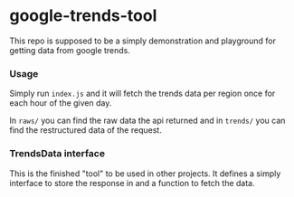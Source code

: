 # google-trends-tool

This repo is supposed to be a simply demonstration and playground for getting data from google trends.

### Usage

Simply run `index.js` and it will fetch the trends data per region once for each hour of the given day.

In `raws/` you can find the raw data the api returned and in `trends/` you can find the restructured data of the request.

### TrendsData interface

This is the finished "tool" to be used in other projects. It defines a simply interface to store the response in and a function to fetch the data.
